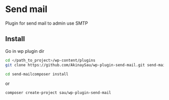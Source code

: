 # Send mail
Plugin for send mail to admin use SMTP

## Install
Go in wp plugin dir
```bash
cd </path_to_project>/wp-content/plugins
git clone https://github.com/AkinaySau/wp-plugin-send-mail.git send-mail

cd send-mailcomposer install
```
or
```bash
composer create-project sau/wp-plugin-send-mail
``` 
